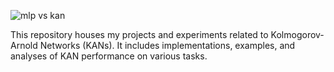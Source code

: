 ![mlp vs kan](https://github.com/user-attachments/assets/fc11b80a-7e3b-4689-a69c-671c28001d1d)

This repository houses my projects and experiments related to Kolmogorov-Arnold Networks (KANs). It includes implementations, examples, and analyses of KAN performance on various tasks.
